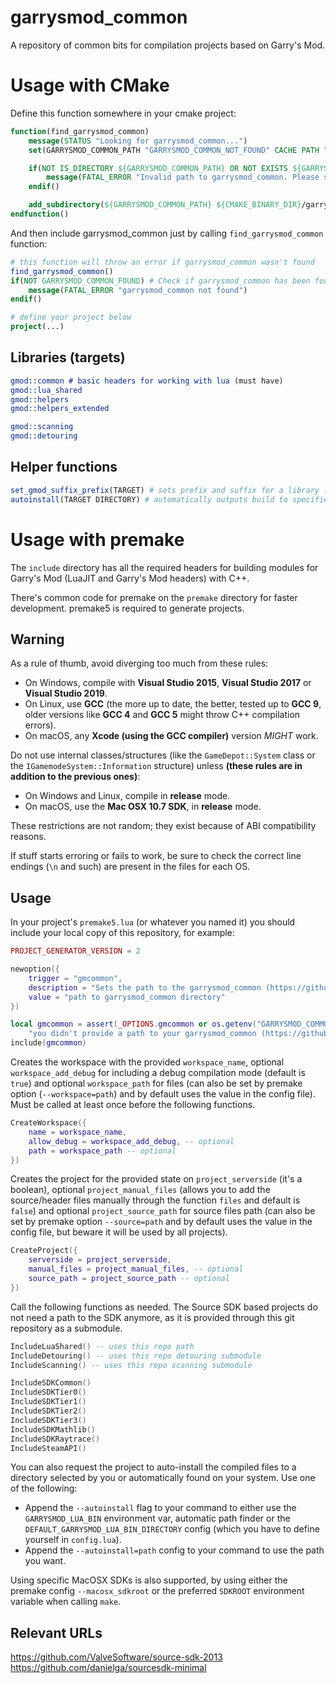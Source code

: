 # garrysmod\_common

A repository of common bits for compilation projects based on Garry's Mod.

# Usage with CMake
Define this function somewhere in your cmake project:
```cmake
function(find_garrysmod_common)
    message(STATUS "Looking for garrysmod_common...")
    set(GARRYSMOD_COMMON_PATH "GARRYSMOD_COMMON_NOT_FOUND" CACHE PATH "Path to garrysmod_common (https://github.com/dankmolot/garrysmod_common/tree/master-cmake)")

    if(NOT IS_DIRECTORY ${GARRYSMOD_COMMON_PATH} OR NOT EXISTS ${GARRYSMOD_COMMON_PATH}/CMakeLists.txt OR ${GARRYSMOD_COMMON_PATH} STREQUAL ${CMAKE_CURRENT_LIST_DIR})
        message(FATAL_ERROR "Invalid path to garrysmod_common. Please set valid GARRYSMOD_COMMON_PATH")
    endif()

    add_subdirectory(${GARRYSMOD_COMMON_PATH} ${CMAKE_BINARY_DIR}/garrysmod_common SYSTEM)
endfunction()
```
And then include garrysmod_common just by calling `find_garrysmod_common` function:
```cmake
# this function will throw an error if garrysmod_common wasn't found
find_garrysmod_common()
if(NOT GARRYSMOD_COMMON_FOUND) # Check if garrysmod_common has been found
    message(FATAL_ERROR "garrysmod_common not found")
endif()

# define your project below
project(...)
```

## Libraries (targets)
```cmake
gmod::common # basic headers for working with lua (must have)
gmod::lua_shared
gmod::helpers
gmod::helpers_extended

gmod::scanning
gmod::detouring
```

## Helper functions
```cmake
set_gmod_suffix_prefix(TARGET) # sets prefix and suffix for a library (mylib.dll -> gmsv_mylib_win32.dll)
autoinstall(TARGET DIRECTORY) # automatically outputs build to specified directory for target
```

# Usage with premake

The `include` directory has all the required headers for building modules for Garry's Mod (LuaJIT and Garry's Mod headers) with C++.

There's common code for premake on the `premake` directory for faster development. premake5 is required to generate projects.

## Warning

As a rule of thumb, avoid diverging too much from these rules:

* On Windows, compile with **Visual Studio 2015**, **Visual Studio 2017** or **Visual Studio 2019**.
* On Linux, use **GCC** (the more up to date, the better, tested up to **GCC 9**, older versions like **GCC 4** and **GCC 5** might throw C++ compilation errors).
* On macOS, any **Xcode (using the GCC compiler)** version *MIGHT* work.

Do not use internal classes/structures (like the `GameDepot::System` class or the `IGamemodeSystem::Information` structure) unless **(these rules are in addition to the previous ones)**:

* On Windows and Linux, compile in **release** mode.
* On macOS, use the **Mac OSX 10.7 SDK**, in **release** mode.

These restrictions are not random; they exist because of ABI compatibility reasons.

If stuff starts erroring or fails to work, be sure to check the correct line endings (`\n` and such) are present in the files for each OS.

## Usage

In your project's `premake5.lua` (or whatever you named it) you should include your local copy of this repository, for example:

```lua
PROJECT_GENERATOR_VERSION = 2

newoption({
    trigger = "gmcommon",
    description = "Sets the path to the garrysmod_common (https://github.com/danielga/garrysmod_common) directory",
    value = "path to garrysmod_common directory"
})

local gmcommon = assert(_OPTIONS.gmcommon or os.getenv("GARRYSMOD_COMMON"),
	"you didn't provide a path to your garrysmod_common (https://github.com/danielga/garrysmod_common) directory")
include(gmcommon)
```

Creates the workspace with the provided `workspace_name`, optional `workspace_add_debug` for including a debug compilation mode (default is `true`) and optional `workspace_path` for files (can also be set by premake option (`--workspace=path`) and by default uses the value in the config file). Must be called at least once before the following functions.

```lua
CreateWorkspace({
    name = workspace_name,
    allow_debug = workspace_add_debug, -- optional
    path = workspace_path -- optional
})
```

Creates the project for the provided state on `project_serverside` (it's a boolean), optional `project_manual_files` (allows you to add the source/header files manually through the function `files` and default is `false`) and optional `project_source_path` for source files path (can also be set by premake option `--source=path` and by default uses the value in the config file, but beware it will be used by all projects).

```lua
CreateProject({
    serverside = project_serverside,
    manual_files = project_manual_files, -- optional
    source_path = project_source_path -- optional
})
```

Call the following functions as needed. The Source SDK based projects do not need a path to the SDK anymore, as it is provided through this git repository as a submodule.

```lua
IncludeLuaShared() -- uses this repo path
IncludeDetouring() -- uses this repo detouring submodule
IncludeScanning() -- uses this repo scanning submodule

IncludeSDKCommon()
IncludeSDKTier0()
IncludeSDKTier1()
IncludeSDKTier2()
IncludeSDKTier3()
IncludeSDKMathlib()
IncludeSDKRaytrace()
IncludeSteamAPI()
```

You can also request the project to auto-install the compiled files to a directory selected by you or automatically found on your system. Use one of the following:

* Append the `--autoinstall` flag to your command to either use the `GARRYSMOD_LUA_BIN` environment var, automatic path finder or the `DEFAULT_GARRYSMOD_LUA_BIN_DIRECTORY` config (which you have to define yourself in `config.lua`).
* Append the `--autoinstall=path` config to your command to use the path you want.

Using specific MacOSX SDKs is also supported, by using either the premake config `--macosx_sdkroot` or the preferred `SDKROOT` environment variable when calling `make`.

## Relevant URLs

<https://github.com/ValveSoftware/source-sdk-2013>  
<https://github.com/danielga/sourcesdk-minimal>
